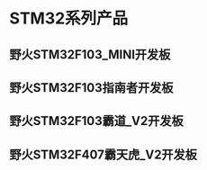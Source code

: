 # STM32系列产品
##  野火STM32F103_MINI开发板
##  野火STM32F103指南者开发板
##  野火STM32F103霸道_V2开发板
##  野火STM32F407霸天虎_V2开发板
